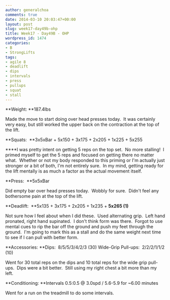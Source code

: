 ```yaml
---
author: generalchoa
comments: true
date: 2014-03-10 20:03:47+00:00
layout: post
slug: week17-day49b-ohp
title: Week17 - Day49B - OHP
wordpress_id: 1474
categories:
- B
- StrongLifts
tags:
- agile 8
- deadlift
- dips
- intervals
- press
- pullups
- squat
- stall
---
```


**Weight: **187.4lbs

Made the move to start doing over head presses today.  It was certainly very easy, but still worked the upper back on the contraction at the top of the lift.

**Squats:  **3x5xBar + 5x150 + 3x175 + 2x205 + 1x225 + 5x255

****I was pretty intent on getting 5 reps on the top set.  No more stalling!  I primed myself to get the 5 reps and focused on getting there no matter what.  Whether or not my body responded to this priming or I'm actually just stronger or a bit of both, I'm not entirely sure.  In my mind, getting ready for the lift mentally is as much a factor as the actual movement itself.

**Press:  **5x5xBar

Did empty bar over head presses today.  Wobbly for sure.  Didn't feel any bothersome pain at the top of the lift.

**Deadlift:  **5x135 + 3x175 + 2x205 + 1x235 + **5x265 (1)**

Not sure how I feel about when I did these.  Used alternating grip.  Left hand pronated, right hand supinated.  I don't think form was there.  Forgot to use mental cues to rip the bar off the ground and push my feet through the ground.  I'm going to mark this as a stall and do the same weight next time to see if I can pull with better form.

**Accessories:
**Dips:  8/5/5/3/4/2/3 (30)
Wide-Grip Pull-ups:  2/2/2/1/1/2 (10)

Went for 30 total reps on the dips and 10 total reps for the wide grip pull-ups.  Dips were a bit better.  Still using my right chest a bit more than my left.

**Conditioning:
**Intervals 0.5:0.5 @ 3.0spd / 5.6-5.9 for ~6.00 minutes

Went for a run on the treadmill to do some intervals.
